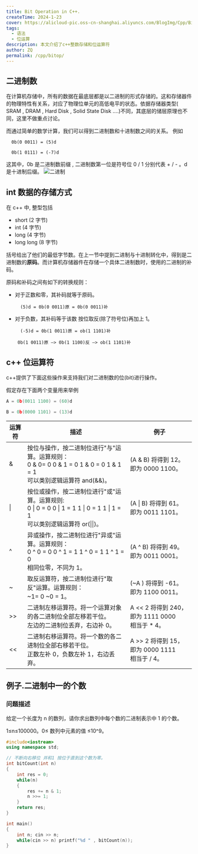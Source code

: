 ```yaml
---
title: Bit Operation in C++.
createTime: 2024-1-23
cover: https://alicloud-pic.oss-cn-shanghai.aliyuncs.com/BlogImg/Cpp/BitOp/cover.png
tags:
  - 语法
  - 位运算
description: 本文介绍了c++整数存储和位运算符
author: ZQ
permalink: /cpp/bitop/
---
```


## 二进制数

在计算机存储中，所有的数据在最底层都是以二进制的形式存储的。这和存储器件的物理特性有关系，对应了物理位单元的高低电平的状态。依据存储器类型( SRAM , DRAM , Hard Disk , Solid State Disk ....)不同，其底层的储层原理也不同，这里不做重点讨论。

而通过简单的数学计算，我们可以得到二进制数和十进制数之间的关系。 例如

``` shell
  0b(0 0011) = (5)d
```

```shell
  0b(1 0111) = (-7)d
```

这其中，0b 是二进制数前缀 , 二进制数第一位是符号位 0 / 1 分别代表 + / - 。d 是十进制后缀。
![二进制](https://alicloud-pic.oss-cn-shanghai.aliyuncs.com/BlogImg/Cpp/BitOp/Binary.png)

## int 数据的存储方式

在 c++ 中, 整型包括

- short (2 字节)
- int (4 字节)
- long (4 字节)
- long long (8 字节)

括号给出了他们的最低字节数。在上一节中提到二进制与十进制转化中，得到是二进制数的**原码**。而计算机存储器件在存储一个具体二进制数时，使用的二进制的补码。

原码和补码之间有如下的转换规则：

- 对于正数和零，其补码就等于原码。

  ```shell
    (5)d = 0b(0 0011)原 = 0b(0 0011)补
  ```

- 对于负数，其补码等于该数 按位取反(除了符号位)再加上 1。

  ```shell
    (-5)d = 0b(1 0011)原 = ob(1 1101)补
  ```

  ```shell
   0b(1 0011)原 —> 0b(1 1100)反 —> ob(1 1101)补
  ```

## c++ 位运算符

c++提供了下面这些操作来支持我们对二进制数的位(bit)进行操作。

假定存在下面两个变量用来举例

```c++
A = 0b(0011 1100) = (60)d

B = 0b(0000 1101) = (13)d
```

| 运算符 | 描述                                                                                                                             | 例子                                                |
| ------ | -------------------------------------------------------------------------------------------------------------------------------- | --------------------------------------------------- |
| &      | 按位与操作，按二进制位进行"与"运算。运算规则：<br>0 & 0= 0 0 & 1 = 0 1 & 0 = 0 1 & 1 = 1 <br>可以类别逻辑运算符 and(&&)。        | (A & B) 将得到 12。<br>即为 0000 1100。             |
| \|     | 按位或操作，按二进制位进行"或"运算。运算规则: <br> 0 \| 0 = 0 0 \| 1 = 1 1 \| 0 = 1 1 \| 1 = 1 <br>可以类别逻辑运算符 or(\|\|)。 | (A \| B) 将得到 61。<br>即为 0011 1101。            |
| ^      | 异或操作，按二进制位进行"异或"运算。运算规则：<br>0 ^ 0 = 0 0 ^ 1 = 1 1 ^ 0 = 1 1 ^ 1 = 0 <br>相同位零，不同为 1。               | (A ^ B) 将得到 49。<br>即为 0011 0001。             |
| ~      | 取反运算符，按二进制位进行"取反"运算。运算规则：<br>~1= 0 ~0 = 1。                                                               | (~A ) 将得到 -61。<br>即为 1100 0011。              |
| >>     | 二进制左移运算符。将一个运算对象的各二进制位全部左移若干位。<br>左边的二进制位丢弃，右边补 0。                                   | A << 2 将得到 240，即为 1111 0000 <br>相当于 \* 4。 |
| <<     | 二进制右移运算符。将一个数的各二进制位全部右移若干位。<br>正数左补 0，负数左补 1，右边丢弃。                                     | A >> 2 将得到 15，即为 0000 1111<br>相当于 / 4。    |

## 例子.二进制中一的个数

### **问题描述**

给定一个长度为 n 的数列，请你求出数列中每个数的二进制表示中 1 的个数。

1≤n≤100000。0≤ 数列中元素的值 ≤10^9。

```c++
#include<iostream>
using namespace std;

// 不断向右移位 并和1 按位于直到这个数为零。
int bitCount(int n)
{
    int res = 0;
    while(n)
    {
        res += n & 1;
        n >>= 1;
    }
    return res;
}

int main()
{
    int n; cin >> n;
    while(cin >> n) printf("%d " , bitCount(n));
}
```
